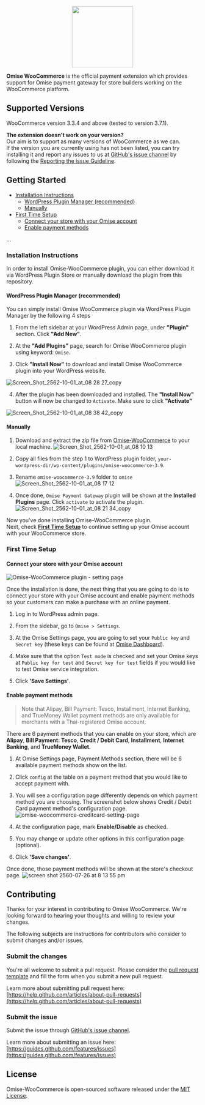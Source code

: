 <p align="center"><a href='https://www.omise.co'><img src='https://cloud.githubusercontent.com/assets/2154669/26388730/437207e4-4080-11e7-9955-2cd36bb3120f.png' height='160'></a></p>

**Omise WooCommerce** is the official payment extension which provides support for Omise payment gateway for store builders working on the WooCommerce platform.

## Supported Versions

WooCommerce version 3.3.4 and above (tested to version 3.7.1).

**The extension doesn't work on your version?**  
Our aim is to support as many versions of WooCommerce as we can.  
If the version you are currently using has not been listed, you can try installing it and report any issues to us at [GitHub's issue channel](https://github.com/omise/omise-woocommerce/issues) by following the [Reporting the issue Guideline](https://guides.github.com/activities/contributing-to-open-source/#contributing).

## Getting Started

- [Installation Instructions](#installation-instructions)
  - [WordPress Plugin Manager (recommended)](#wordpress-plugin-manager-recommended)
  - [Manually](#manually)
- [First Time Setup](#first-time-setup)
  - [Connect your store with your Omise account](#connect-your-store-with-your-omise-account)
  - [Enable payment methods](#enable-payment-methods)

...

### Installation Instructions

In order to install Omise-WooCommerce plugin, you can either download it via WordPress Plugin Store or manually download the plugin from this repository.

#### WordPress Plugin Manager (recommended)

You can simply install Omise WooCommerce plugin via WordPress Plugin Manager by the following 4 steps
1. From the left sidebar at your WordPress Admin page, under **"Plugin"** section. Click **"Add New"**.

2. At the **"Add Plugins"** page, search for Omise WooCommerce plugin using keyword: `Omise`.

3. Click **"Install Now"** to download and install Omise WooCommerce plugin into your WordPress website.

![Screen_Shot_2562-10-01_at_08 28 27_copy](https://user-images.githubusercontent.com/2154669/68250269-274f1080-0053-11ea-8db1-bab9cc32ea46.png)

4. After the plugin has been downloaded and installed. The **"Install Now"** button will now be changed to `Activate`. Make sure to click **"Activate"**

![Screen_Shot_2562-10-01_at_08 38 42_copy](https://user-images.githubusercontent.com/2154669/68250334-477ecf80-0053-11ea-9817-6a9da5b53335.png)

#### Manually

1. Download and extract the zip file from [Omise-WooCommerce](https://github.com/omise/omise-woocommerce/archive/v3.9.zip) to your local machine.
  ![Screen_Shot_2562-10-01_at_08 10 13](https://user-images.githubusercontent.com/2154669/68250447-8876e400-0053-11ea-9c8f-209474b2ec7c.png)

2. Copy all files from the step 1 to WordPress plugin folder, `your-wordpress-dir/wp-content/plugins/omise-woocommerce-3.9`.

3. Rename `omise-woocommerce-3.9` folder to `omise`
  ![Screen_Shot_2562-10-01_at_08 17 12](https://user-images.githubusercontent.com/2154669/68250537-b1977480-0053-11ea-8778-3e9697506630.png)

4. Once done, `Omise Payment Gateway` plugin will be shown at the **Installed Plugins** page. Click `activate` to activate the plugin.
  ![Screen_Shot_2562-10-01_at_08 21 34_copy](https://user-images.githubusercontent.com/2154669/68250581-c7a53500-0053-11ea-8db8-c710c6cd9a3d.png)

Now you've done installing Omise-WooCommerce plugin.  
Next, check **[First Time Setup](#first-time-setup)** to continue setting up your Omise account with your WooCommerce store.

### First Time Setup

#### Connect your store with your Omise account

![Omise-WooCommerce plugin - setting page](https://user-images.githubusercontent.com/2154669/68251435-b3face00-0055-11ea-9932-d2129bc3f1e7.png)

Once the installation is done, the next thing that you are going to do is to connect your store with your Omise account and enable payment methods so your customers can make a purchase with an online payment.

1. Log in to WordPress admin page.

2. From the sidebar, go to `Omise > Settings`.

3. At the Omise Settings page, you are going to set your `Public key` and `Secret key` (these keys can be found at [Omise Dashboard](https://dashboard.omise.co/test/keys)).

4. Make sure that the option `Test mode` is checked and set your Omise keys at `Public key for test` and `Secret key for test` fields if you would like to test Omise service integration.

5. Click **'Save Settings'**.

#### Enable payment methods

> Note that Alipay, Bill Payment: Tesco, Installment, Internet Banking, and TrueMoney Wallet payment methods are only available for merchants with a Thai-registered Omise account.

There are 6 payment methods that you can enable on your store, which are **Alipay**, **Bill Payment: Tesco**, **Credit / Debit Card**, **Installment**, **Internet Banking**, and **TrueMoney Wallet**.

1. At Omise Settings page, Payment Methods section, there will be 6 available payment methods show on the list.

2. Click `config` at the table on a payment method that you would like to accept payment with.

3. You will see a configuration page differently depends on which payment method you are choosing. The screenshot below shows Credit / Debit Card payment method's configuration page.
  ![omise-woocommerce-creditcard-setting-page](https://user-images.githubusercontent.com/2154669/38306405-a9afba30-383a-11e8-8c7b-e54ba1f2df88.png)

4. At the configuration page, mark **Enable/Disable** as checked.

5. You may change or update other options in this configuration page (optional).

5. Click **'Save changes'**.

Once done, those payment methods will be shown at the store's checkout page.
  ![screen shot 2560-07-26 at 8 13 55 pm](https://user-images.githubusercontent.com/2154669/28622536-030403e2-723f-11e7-8a93-a06e65e350d3.png)


## Contributing

Thanks for your interest in contributing to Omise WooCommerce. We're looking forward to hearing your thoughts and willing to review your changes.

The following subjects are instructions for contributors who consider to submit changes and/or issues.

### Submit the changes

You're all welcome to submit a pull request.
Please consider the [pull request template](https://github.com/omise/omise-woocommerce/blob/master/.github/PULL_REQUEST_TEMPLATE.md) and fill the form when you submit a new pull request.

Learn more about submitting pull request here: [https://help.github.com/articles/about-pull-requests](https://help.github.com/articles/about-pull-requests)

### Submit the issue

Submit the issue through [GitHub's issue channel](https://github.com/omise/omise-woocommerce/issues).

Learn more about submitting an issue here: [https://guides.github.com/features/issues](https://guides.github.com/features/issues)

## License

Omise-WooCommerce is open-sourced software released under the [MIT License](https://opensource.org/licenses/MIT).
